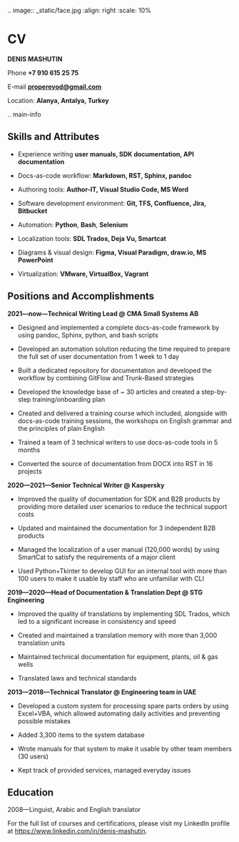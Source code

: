 .. image:: _static/face.jpg
   :align: right
   :scale: 10%

CV
===

**DENIS MASHUTIN**

Phone **+7 910 615 25 75**	

E-mail **properevod@gmail.com**

Location: **Alanya, Antalya, Turkey**

.. main-info

Skills and Attributes
---------------------

*  Experience writing **user manuals, SDK documentation, API documentation**

*  Docs-as-code workflow: **Markdown, RST, Sphinx, pandoc**

*  Authoring tools: **Author-IT, Visual Studio Code, MS Word**

*  Software development environment: **Git, TFS, Confluence, Jira, Bitbucket**

*  Automation: **Python**, **Bash**, **Selenium**

*  Localization tools: **SDL Trados, Deja Vu, Smartcat**

*  Diagrams & visual design: **Figma, Visual Paradigm, draw.io, MS PowerPoint**

*  Virtualization: **VMware, VirtualBox, Vagrant**

Positions and Accomplishments
-----------------------------

**2021—now—Technical Writing Lead @ CMA Small Systems AB**

*  Designed and implemented a complete docs-as-code framework by using pandoc, Sphinx, python, and bash scripts

*  Developed an automation solution reducing the time required to prepare the full set of user documentation from 1 week to 1 day

*  Built a dedicated repository for documentation and developed the workflow by combining GitFlow and Trunk-Based strategies

*  Developed the knowledge base of ~ 30 articles and created a step-by-step training/onboarding plan

*  Created and delivered a training course which included, alongside with docs-as-code training sessions, the workshops on English grammar and the principles of plain English

*  Trained a team of 3 technical writers to use docs-as-code tools in 5 months

*  Converted the source of documentation from DOCX into RST in 16 projects

**2020—2021—Senior Technical Writer @ Kaspersky**
	
*  Improved the quality of documentation for SDK and B2B products by providing more detailed user scenarios to reduce the technical support costs

*  Updated and maintained the documentation for 3 independent B2B products

*  Managed the localization of a user manual (120,000 words) by using SmartCat to satisfy the requirements of a major client

*  Used Python+Tkinter to develop GUI for an internal tool with more than 100 users to make it usable by staff who are unfamiliar with CLI

**2019—2020—Head of Documentation & Translation Dept @ STG Engineering**

*  Improved the quality of translations by implementing SDL Trados, which led to a significant increase in consistency and speed

*  Created and maintained a translation memory with more than 3,000 translation units

*  Maintained technical documentation for equipment, plants, oil & gas wells

*  Translated laws and technical standards

**2013—2018—Technical Translator @ Engineering team in UAE**

*  Developed a custom system for processing spare parts orders by using Excel+VBA, which allowed automating daily activities and preventing possible mistakes

*  Added 3,300 items to the system database

*  Wrote manuals for that system to make it usable by other team members (30 users)

*  Kept track of provided services, managed everyday issues

Education
---------
2008—Linguist, Arabic and English translator

For the full list of courses and certifications, please visit my LinkedIn profile at https://www.linkedin.com/in/denis-mashutin.